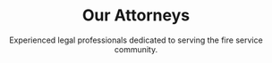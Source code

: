 ---
title: "Our Attorneys"
subtitle: "Experienced legal professionals dedicated to serving the fire service community."
---